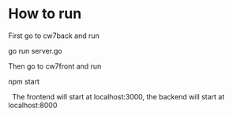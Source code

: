 # How to run

First go to cw7back and run

go run server.go

Then go to cw7front and run

npm start

&nbsp;
The frontend will start at localhost:3000, the backend will start at localhost:8000
